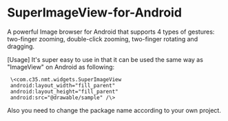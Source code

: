 # SuperImageView-for-Android
A powerful Image browser for Android that supports 4 types of gestures: two-finger zooming, double-click zooming, two-finger rotating and dragging.

[Usage]
It's super easy to use in that it can be used the same way as "ImageView" on Android as following:

     \<com.c35.nmt.widgets.SuperImageView
     android:layout_width="fill_parent"
     android:layout_height="fill_parent"
     android:src="@drawable/sample" /\>

Also you need to change the package name according to your own project.
